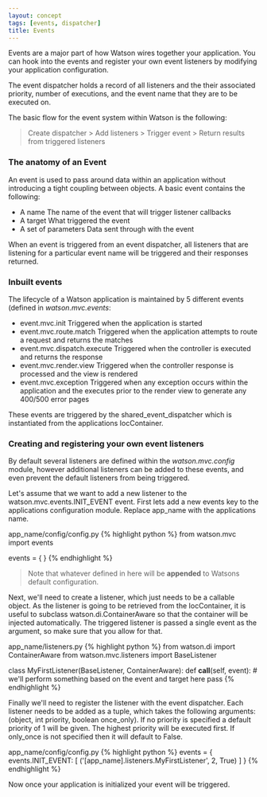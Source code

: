 ```yaml
---
layout: concept
tags: [events, dispatcher]
title: Events
---
```


Events are a major part of how Watson wires together your application. You can hook into the events and register your own event listeners by modifying your application configuration.

The event dispatcher holds a record of all listeners and the their associated priority, number of executions, and the event name that they are to be executed on.

The basic flow for the event system within Watson is the following:
> Create dispatcher > Add listeners > Trigger event > Return results from triggered listeners

### The anatomy of an Event

An event is used to pass around data within an application without introducing a tight coupling between objects. A basic event contains the following:

* A name <span class="sub">The name of the event that will trigger listener callbacks</span>
* A target <span class="sub">What triggered the event</span>
* A set of parameters <span class="sub">Data sent through with the event</span>

When an event is triggered from an event dispatcher, all listeners that are listening for a particular event name will be triggered and their responses returned.

### Inbuilt events

The lifecycle of a Watson application is maintained by 5 different events (defined in *watson.mvc.events*:

* event.mvc.init <span class="sub">Triggered when the application is started</span>
* event.mvc.route.match <span class="sub">Triggered when the application attempts to route a request and returns the matches</span>
* event.mvc.dispatch.execute <span class="sub">Triggered when the controller is executed and returns the response</span>
* event.mvc.render.view <span class="sub">Triggered when the controller response is processed and the view is rendered</span>
* event.mvc.exception <span class="sub">Triggered when any exception occurs within the application and the executes prior to the render view to generate any 400/500 error pages</span>

These events are triggered by the shared\_event\_dispatcher which is instantiated from the applications IocContainer.

### Creating and registering your own event listeners

By default several listeners are defined within the *watson.mvc.config* module, however additional listeners can be added to these events, and even prevent the default listeners from being triggered.

Let's assume that we want to add a new listener to the watson.mvc.events.INIT\_EVENT event. First lets add a new events key to the applications configuration module. Replace app_name with the applications name.

<span class="sub">app_name/config/config.py</span>
{% highlight python %}
from watson.mvc import events

events = {
}
{% endhighlight %}

>Note that whatever defined in here will be **appended** to Watsons default configuration.

Next, we'll need to create a listener, which just needs to be a callable object. As the listener is going to be retrieved from the IocContainer, it is useful to subclass watson.di.ContainerAware so that the container will be injected automatically. The triggered listener is passed a single event as the argument, so make sure that you allow for that.

<span class="sub">app_name/listeners.py</span>
{% highlight python %}
from watson.di import ContainerAware
from watson.mvc.listeners import BaseListener

class MyFirstListener(BaseListener, ContainerAware):
    def __call__(self, event):
        # we'll perform something based on the event and target here
        pass
{% endhighlight %}

Finally we'll need to register the listener with the event dispatcher. Each listener needs to be added as a tuple, which takes the following arguments: (object, int priority, boolean once\_only). If no priority is specified a default priority of 1 will be given. The highest priority will be executed first. If only\_once is not specified then it will default to False.

<span class="sub">app_name/config/config.py</span>
{% highlight python %}
events = {
    events.INIT_EVENT: [
        ('[app_name].listeners.MyFirstListener', 2, True)
    ]
}
{% endhighlight %}

Now once your application is initialized your event will be triggered.
